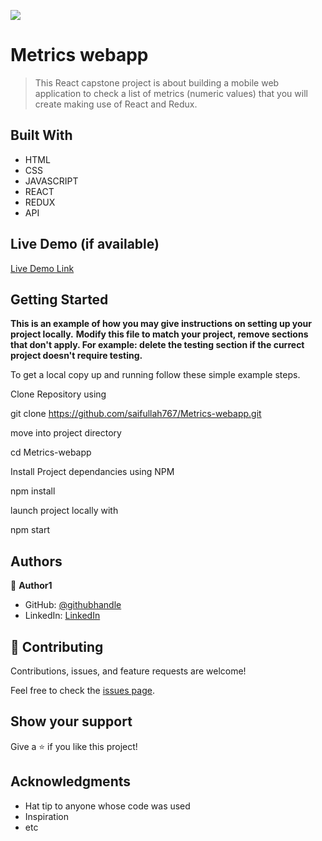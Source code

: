 ![](https://img.shields.io/badge/Microverse-blueviolet)

# Metrics webapp

>  This React capstone project is about building a mobile web application to check a list of metrics (numeric values) that you will create making use of React and Redux.


## Built With

- HTML
- CSS
- JAVASCRIPT
- REACT
- REDUX
- API

## Live Demo (if available)

[Live Demo Link](https://livedemo.com)


## Getting Started

**This is an example of how you may give instructions on setting up your project locally.**
**Modify this file to match your project, remove sections that don't apply. For example: delete the testing section if the currect project doesn't require testing.**


To get a local copy up and running follow these simple example steps.

Clone Repository using

git clone https://github.com/saifullah767/Metrics-webapp.git

move into project directory

cd Metrics-webapp

Install Project dependancies using NPM

npm install

launch project locally with

npm start


## Authors

👤 **Author1**

- GitHub: [@githubhandle](https://github.com/saifullah767)
- LinkedIn: [LinkedIn](https://www.linkedin.com/in/saifkj/)


## 🤝 Contributing

Contributions, issues, and feature requests are welcome!

Feel free to check the [issues page](../../issues/).

## Show your support

Give a ⭐️ if you like this project!

## Acknowledgments

- Hat tip to anyone whose code was used
- Inspiration
- etc
